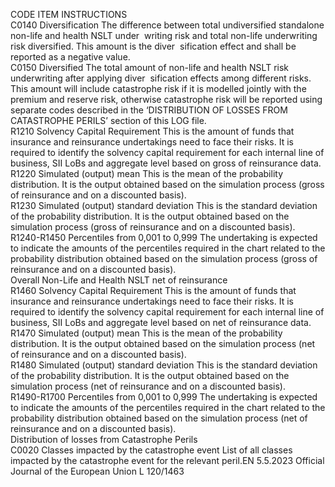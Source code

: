  
CODE  ITEM  INSTRUCTIONS  
C0140  Diversification  The difference between total undiversified standalone non-life and health NSLT under ­
writing risk and total non-life underwriting risk diversified. This amount is the diver ­
sification effect and shall be reported as a negative value.  
C0150  Diversified  The total amount of non-life and health NSLT risk underwriting after applying diver ­
sification effects among different risks. This amount will include catastrophe risk if it is 
modelled jointly with the premium and reserve risk, otherwise catastrophe risk will be 
reported using separate codes described in the ‘DISTRIBUTION OF LOSSES FROM 
CATASTROPHE PERILS’ section of this LOG file.  
R1210  Solvency Capital 
Requirement  This is the amount of funds that insurance and reinsurance undertakings need to face 
their risks. It is required to identify the solvency capital requirement for each internal 
line of business, SII LoBs and aggregate level based on gross of reinsurance data.  
R1220  Simulated (output) mean  This is the mean of the probability distribution. It is the output obtained based on the 
simulation process (gross of reinsurance and on a discounted basis).  
R1230  Simulated (output) 
standard deviation  This is the standard deviation of the probability distribution. It is the output obtained 
based on the simulation process (gross of reinsurance and on a discounted basis).  
R1240-R1450  Percentiles from 0,001 to 
0,999  The undertaking is expected to indicate the amounts of the percentiles required in the 
chart related to the probability distribution obtained based on the simulation process 
(gross of reinsurance and on a discounted basis).  
Overall Non-Life and Health NSLT net of reinsurance  
R1460  Solvency Capital 
Requirement  This is the amount of funds that insurance and reinsurance undertakings need to face 
their risks. It is required to identify the solvency capital requirement for each internal 
line of business, SII LoBs and aggregate level based on net of reinsurance data.  
R1470  Simulated (output) mean  This is the mean of the probability distribution. It is the output obtained based on the 
simulation process (net of reinsurance and on a discounted basis).  
R1480  Simulated (output) 
standard deviation  This is the standard deviation of the probability distribution. It is the output obtained 
based on the simulation process (net of reinsurance and on a discounted basis).  
R1490-R1700  Percentiles from 0,001 to 
0,999  The undertaking is expected to indicate the amounts of the percentiles required in the 
chart related to the probability distribution obtained based on the simulation process 
(net of reinsurance and on a discounted basis).  
Distribution of losses from Catastrophe Perils  
C0020  Classes impacted by the 
catastrophe event  List of all classes impacted by the catastrophe event for the relevant peril.EN  5.5.2023 Official Journal of the European Union L 120/1463